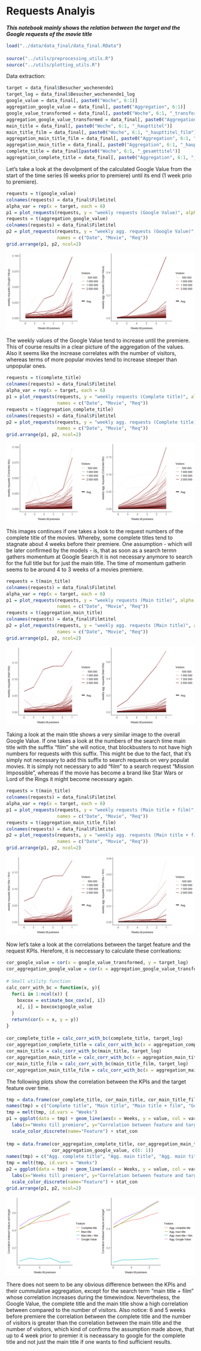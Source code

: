 Requests Analyis
================

***This notebook mainly shows the relation between the target and the
Google requests of the movie title***

``` r
load("../data/data_final/data_final.RData")

source("../utils/preprocessing_utils.R")
source("../utils/plotting_utils.R")
```

Data extraction:

``` r
target = data_final$Besucher_wochenende1
target_log = data_final$Besucher_wochenende1_log
google_value = data_final[, paste0("Woche", 6:1)]
aggregation_google_value = data_final[, paste0("Aggregation", 6:1)]
google_value_transformed = data_final[, paste0("Woche", 6:1, "_transformiert")]
aggregation_google_value_transformed = data_final[, paste0("Aggregation", 6:1, "_transformiert")]
main_title = data_final[, paste0("Woche", 6:1, "_haupttitel")]
main_title_film = data_final[, paste0("Woche", 6:1, "_haupttitel_film")]
aggregation_main_title_film = data_final[, paste0("Aggregation", 6:1, "_haupttitel_film")]
aggregation_main_title = data_final[, paste0("Aggregation", 6:1, "_haupttitel")]
complete_title = data_final[paste0("Woche", 6:1, "_gesamttitel")]
aggregation_complete_title = data_final[, paste0("Aggregation", 6:1, "_gesamttitel")]
```

Let’s take a look at the devolpment of the calculated Google Value from
the start of the time series (6 weeks prior to premiere) until its end
(1 week prio to premiere).

``` r
requests = t(google_value)
colnames(requests) = data_final$Filmtitel
alpha_var = rep(x = target, each = 6)
p1 = plot_requests(requests, y = "weekly requests (Google Value)", alpha = alpha_var, names = c("Date", "Movie", "Req"))
requests = t(aggregation_google_value)
colnames(requests) = data_final$Filmtitel
p2 = plot_requests(requests, y = "weekly agg. requests (Google Value)", alpha = alpha_var, 
                   names = c("Date", "Movie", "Req"))
grid.arrange(p1, p2, ncol=2)
```

![](requests_analysis_files/figure-gfm/unnamed-chunk-3-1.png)<!-- -->

The weekly values of the Google Value tend to increase until the
premiere. This of course results in a clear picture of the aggregation
of the values. Also it seems like the increase correlates with the
number of visitors, whereas terms of more popular movies tend to
increase steeper than unpopular ones.

``` r
requests = t(complete_title)
colnames(requests) = data_final$Filmtitel
alpha_var = rep(x = target, each = 6)
p1 = plot_requests(requests, y = "weekly requests (Complete title)", alpha = alpha_var, 
                   names = c("Date", "Movie", "Req"))
requests = t(aggregation_complete_title)
colnames(requests) = data_final$Filmtitel
p2 = plot_requests(requests, y = "weekly agg. requests (Complete title)", alpha = alpha_var, 
                   names = c("Date", "Movie", "Req"))
grid.arrange(p1, p2, ncol=2)
```

![](requests_analysis_files/figure-gfm/unnamed-chunk-4-1.png)<!-- -->

This images continues if one takes a look to the request numbers of the
complete title of the movies. Whereby, some complete titles tend to
stagnate about 4 weeks before their premiere. One assumption - which
will be later confirmed by the models - is, that as soon as a search
termn gathers momentum at Google Search it is not necessary anymore to
search for the full title but for just the main title. The time of
momentum gatherin seems to be around 4 to 3 weeks of a movies premiere.

``` r
requests = t(main_title)
colnames(requests) = data_final$Filmtitel
alpha_var = rep(x = target, each = 6)
p1 = plot_requests(requests, y = "weekly requests (Main title)", alpha = alpha_var, 
                   names = c("Date", "Movie", "Req"))
requests = t(aggregation_main_title)
colnames(requests) = data_final$Filmtitel
p2 = plot_requests(requests, y = "weekly agg. requests (Main title)", alpha = alpha_var, 
                   names = c("Date", "Movie", "Req"))
grid.arrange(p1, p2, ncol=2)
```

![](requests_analysis_files/figure-gfm/unnamed-chunk-5-1.png)<!-- -->

Taking a look at the main title shows a very similar image to the
overall Google Value. If one takes a look at the numbers of the search
time main title with the sufffix “film” she will notice, that
blockbusters to not have high numbers for requests with this suffix.
This might be due to the fact, that it’s simply not necessary to add
this suffix to search requests on very populat movies. It is simply not
necessary to add “film” to a search request “Mission Impossible”,
whereas if the movie has become a brand like Star Wars or Lord of the
Rings it might become necessary again.

``` r
requests = t(main_title)
colnames(requests) = data_final$Filmtitel
alpha_var = rep(x = target, each = 6)
p1 = plot_requests(requests, y = "weekly requests (Main title + film)", alpha = alpha_var, 
                   names = c("Date", "Movie", "Req"))
requests = t(aggregation_main_title_film)
colnames(requests) = data_final$Filmtitel
p2 = plot_requests(requests, y = "weekly agg. requests (Main title + film)", alpha = alpha_var, 
                   names = c("Date", "Movie", "Req"))
grid.arrange(p1, p2, ncol=2)
```

![](requests_analysis_files/figure-gfm/unnamed-chunk-6-1.png)<!-- -->

Now let’s take a look at the correlations between the target feature and
the request KPIs. Herefore, it is neccessary to calculate these
corrleations:

``` r
cor_google_value = cor(x = google_value_transformed, y = target_log)
cor_aggregation_google_value = cor(x = aggregation_google_value_transformed, y = target_log)

# Small utility function
calc_corr_with_bc = function(x, y){
  for(i in 1:ncol(x)) {
    boxcox = estimate_box_cox(x[, i])
    x[, i] = boxcox$google_value
  }
  return(cor(x = x, y = y))
}

cor_complete_title = calc_corr_with_bc(complete_title, target_log)
cor_aggregation_complete_title = calc_corr_with_bc(x = aggregation_complete_title, y = target_log)
cor_main_title = calc_corr_with_bc(main_title, target_log)
cor_aggregation_main_title = calc_corr_with_bc(x = aggregation_main_title, y = target_log)
cor_main_title_film = calc_corr_with_bc(main_title_film, target_log)
cor_aggregation_main_title_film = calc_corr_with_bc(x = aggregation_main_title_film, y = target_log)
```

The following plots show the correlation between the KPIs and the target
feature over time.

``` r
tmp = data.frame(cor_complete_title, cor_main_title, cor_main_title_film, cor_google_value, c(6: 1))
names(tmp) = c("Complete title", "Main title", "Main title + film", "Google Value", "Weeks")
tmp = melt(tmp, id.vars = "Weeks")
p1 = ggplot(data = tmp) + geom_line(aes(x = Weeks, y = value, col = variable,  group = variable), size = 1) + 
  labs(x="Weeks till premiere", y="Correlation between feature and target") + scale_x_reverse() + 
  scale_color_discrete(name="Feature") + stat_con

tmp = data.frame(cor_aggregation_complete_title, cor_aggregation_main_title, cor_aggregation_main_title_film,
                 cor_aggregation_google_value, c(6: 1))
names(tmp) = c("Agg. complete title", "Agg. main title", "Agg. main title + film", "Agg. Google Value", "Weeks")
tmp = melt(tmp, id.vars = "Weeks")
p2 = ggplot(data = tmp) + geom_line(aes(x = Weeks, y = value, col = variable,  group = variable), size = 1) + 
  labs(x="Weeks till premiere", y="Correlation between feature and target") + scale_x_reverse() + 
  scale_color_discrete(name="Feature") + stat_con
grid.arrange(p1, p2, ncol=2)
```

![](requests_analysis_files/figure-gfm/unnamed-chunk-8-1.png)<!-- -->

There does not seem to be any obvious difference between the KPIs and
their cummulative aggregation, except for the search term “main title +
film” whose correlation increases during the timewindow. Nevertheless,
the Google Value, the complete title and the main title show a high
correlation between compared to the number of visitors. Also notice: 6
and 5 weeks before premiere the correlation between the complete title
and the number of visitors is greater than the correlation between the
main title and the number of visitors, which kind of confirms the
assumption made above, that up to 4 week prior to premier it is
neceassary to google for the complete title and not just the main title
if one wants to find sufficient results.
